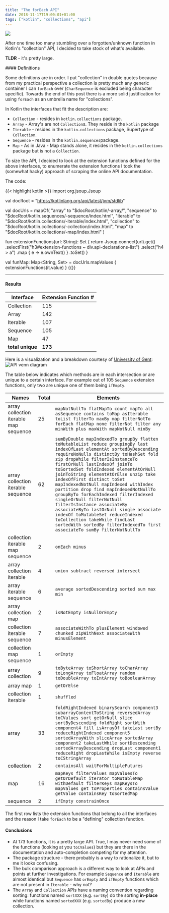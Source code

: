```yaml
---
title: "The forEach API"
date: 2018-11-17T19:00:01+01:00
tags: ["kotlin", "collections", "api"]
---
```


![](/img/kotlin-api.png)

After one time too many stumbling over a forgotten/unknown function in Kotlin's "collection" API, I decided to take stock 
of what's available.  

**TLDR** - it's pretty large.
  

<!--more-->

</p>
#### Definitions

Some definitions are in order. I put "collection" in double quotes because from my practical perspective a collection is 
pretty much any generic container I can `forEach` over (`CharSequence` is excluded being character specific). Towards 
the end of this post there is a more solid justification for using `forEach` as an umbrella name for "collections".  
 
In Kotlin the interfaces that fit the description are:

* `Collection` - resides in `kotlin.collections` package.
* `Array` - Array's are not `Collection`s. They reside in the `kotlin` package
* `Iterable` - resides in the `kotlin.collections` package, Supertype of `Collection`.
* `Sequence` - resides in the `kotlin.sequences`package.
* `Map` - As in Java - Map stands alone, it resides in the `kotlin.collections` package but is not a `Collection`. 

To size the API, I decided to look at the extension functions defined for the above interfaces, to enumerate the
extension functions I took the (somewhat hacky) approach of scraping the online API documentation.  


The code:

 
{{< highlight kotlin >}}
import org.jsoup.Jsoup

val docRoot = "https://kotlinlang.org/api/latest/jvm/stdlib"

val docUrls = mapOf(
        "array"      to "$docRoot/kotlin/-array/",
        "sequence"   to "$docRoot/kotlin.sequences/-sequence/index.html",
        "iterable"   to "$docRoot/kotlin.collections/-iterable/index.html",
        "collection" to "$docRoot/kotlin.collections/-collection/index.html",
        "map"        to "$docRoot/kotlin.collections/-map/index.html"
)


fun extensionFunctions(url: String): Set<String> {
    return Jsoup.connect(url).get()
            .selectFirst("h3#extension-functions ~ div.api-declarations-list")
            .select("h4 > a")
            .map { e -> e.ownText() }
            .toSet()
}

val funMap: Map<String, Set<String>> = docUrls.mapValues { extensionFunctions(it.value) }
{{</highlight>}}

----

#### Results


  Interface         | Extension Function #
  -------------     | -------------
  Collection        | 115
  Array             | 142
  Iterable          | 107
  Sequence          | 105
  Map               | 47
  **total unique**  | **173**

Here is a visualization and a breakdown courtesy of [University of Gent](http://bioinformatics.psb.ugent.be/webtools/Venn/):
![API venn diagram](/img/kotlin-collection-api-venn.png)

The table below indicates which methods are in each intersection or are unique to a certain interface. For example out 
of 105 `Sequence` extension functions, only two are unique one of them being `ifEmpty`. 

  Names             | Total         | Elements
  -------------     | ------------- | -------------
array collection iterable map sequence | 25 | `mapNotNullTo flatMapTo count mapTo all asSequence contains toMap asIterable toList filterTo maxBy map filterNotTo forEach flatMap none filterNot filter any minWith plus maxWith mapNotNull minBy`
array collection iterable sequence     | 62 | `sumByDouble mapIndexedTo groupBy flatten toMutableList reduce groupingBy last indexOfLast elementAt sortedByDescending requireNoNulls distinctBy toHashSet fold zip dropWhile filterIsInstanceTo firstOrNull lastIndexOf joinTo toSortedSet foldIndexed elementAtOrNull joinToString elementAtOrElse unzip take indexOfFirst distinct toSet mapIndexedNotNull mapIndexed withIndex partition drop find mapIndexedNotNullTo groupByTo forEachIndexed filterIndexed singleOrNull filterNotNull filterIsInstance associateBy associateByTo lastOrNull single associate indexOf toMutableSet reduceIndexed toCollection takeWhile findLast sortedWith sortedBy filterIndexedTo first associateTo sumBy filterNotNullTo`
collection iterable map sequence	   | 2	| `onEach minus`
array collection iterable              | 4  | `union subtract reversed intersect`
array iterable sequence	               | 6  | `average sortedDescending sorted sum max min`
array collection map                   | 2  | `isNotEmpty isNullOrEmpty`
collection iterable sequence           | 7  | `associateWithTo plusElement windowed chunked zipWithNext associateWith minusElement`
collection map sequence                | 1  | `orEmpty`
array collection                       | 9  | `toByteArray toShortArray toCharArray toLongArray toFloatArray random toDoubleArray toIntArray toBooleanArray`
array map                              | 1  | `getOrElse`
collection iterable                    | 1  | `shuffled`
array                                  | 33 | `foldRightIndexed binarySearch component3 subarrayContentToString reversedArray toCValues sort getOrNull slice sortByDescending foldRight sortWith component4 fill isArrayOf takeLast sortBy reduceRightIndexed component5 sortedArrayWith sliceArray sortedArray component2 takeLastWhile sortDescending sortedArrayDescending dropLast component1 reduceRight dropLastWhile isEmpty reverse toCStringArray`
collection                             | 2  | `containsAll waitForMultipleFutures`
map                                    | 16 | `mapKeys filterValues mapValuesTo getOrDefault iterator toMutableMap withDefault filterKeys mapKeysTo mapValues get toProperties containsValue getValue containsKey toSortedMap`
sequence                               | 2  | `ifEmpty constrainOnce`

The first row lists the extension functions that belong to all the interfaces and the reason I take `forEach` to be a 
"defining" collection function.  

#### Conclusions

* At 173 functions, it is a pretty large API. True, I may never need some of the functions (looking at you `toCValues`)
but they are there in the documentation and auto-completion competing for my attention.
* The package structure - there probably is a way to rationalize it, but to me it looks confusing.
* The bulk comparison approach is a different way to look at APIs and points at further investigations. For example `Sequence`
and `Iterable` are almost identical but `Sequence` has `orEmpty` and `ifEmpty` functions which are not present in `Iterable` -
 why not?   
* The `Array` and `Collection` APIs have a naming convention regarding sorting: functions named `sortXXX` (e.g. `sortBy`) 
do the sorting **in-place** while functions named `sortedXXX` (e.g. `sortedBy`) produce a new  collection. 
        